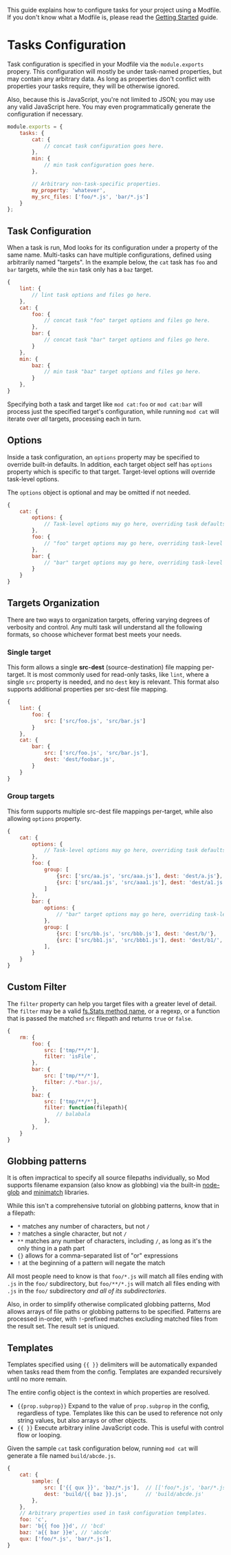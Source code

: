 This guide explains how to configure tasks for your project using a Modfile.  If you don't know what a Modfile is, please read the [Getting Started](https://github.com/modjs/mod/blob/master/doc/tutorial/getting-started.md) guide.

# Tasks Configuration
Task configuration is specified in your Modfile via the `module.exports` propery. This configuration will mostly be under task-named properties, but may contain any arbitrary data. As long as properties don't conflict with properties your tasks require, they will be otherwise ignored.

Also, because this is JavaScript, you're not limited to JSON; you may use any valid JavaScript here. You may even programmatically generate the configuration if necessary.

```js
module.exports = {
    tasks: {
        cat: {
            // concat task configuration goes here.
        },
        min: {
            // min task configuration goes here.
        },

        // Arbitrary non-task-specific properties.
        my_property: 'whatever',
        my_src_files: ['foo/*.js', 'bar/*.js']
    }
};
```

## Task Configuration

When a task is run, Mod looks for its configuration under a property of the same name. Multi-tasks can have multiple configurations, defined using arbitrarily named "targets". In the example below, the `cat` task has `foo` and `bar` targets, while the `min` task only has a `baz` target.

```js
{
    lint: {
        // lint task options and files go here.
    },
    cat: {
        foo: {
            // concat task "foo" target options and files go here.
        },
        bar: {
            // concat task "bar" target options and files go here.
        }
    },
    min: {
        baz: {
            // min task "baz" target options and files go here.
        }
    },
}
```
Specifying both a task and target like `mod cat:foo` or `mod cat:bar` will process just the specified target's configuration, while running `mod cat` will iterate over _all_ targets, processing each in turn.

## Options
Inside a task configuration, an `options` property may be specified to override built-in defaults.  In addition, each target object self has `options` property which is specific to that target.  Target-level options will override task-level options.

The `options` object is optional and may be omitted if not needed.

```js
{
    cat: {
        options: {
            // Task-level options may go here, overriding task defaults.
        },
        foo: {
            // "foo" target options may go here, overriding task-level options.
        },
        bar: {
            // "bar" target options may go here, overriding task-level options.
        }
    }
}
```

## Targets Organization
There are two ways to organization targets, offering varying degrees of verbosity and control. Any multi task will understand all the following formats, so choose whichever format best meets your needs.

### Single target
This form allows a single **src-dest** (source-destination) file mapping per-target. It is most commonly used for read-only tasks, like `lint`, where a single `src` property is needed, and no `dest` key is relevant. This format also supports additional properties per src-dest file mapping.

```js
{
    lint: {
        foo: {
            src: ['src/foo.js', 'src/bar.js']
        }
    },
    cat: {
        bar: {
            src: ['src/foo.js', 'src/bar.js'],
            dest: 'dest/foobar.js',
        }
    }
}
```

### Group targets
This form supports multiple src-dest file mappings per-target, while also allowing `options` property.

```js
{
    cat: {
        options: {
            // Task-level options may go here, overriding task defaults.
        },
        foo: {
            group: [
                {src: ['src/aa.js', 'src/aaa.js'], dest: 'dest/a.js'},
                {src: ['src/aa1.js', 'src/aaa1.js'], dest: 'dest/a1.js'},
            ]
        },
        bar: {
            options: {
                // "bar" target options may go here, overriding task-level options.
            },
            group: [
                {src: ['src/bb.js', 'src/bbb.js'], dest: 'dest/b/'},
                {src: ['src/bb1.js', 'src/bbb1.js'], dest: 'dest/b1/', filter: 'isFile'},
            ],
        }
    }
}
```

## Custom Filter

The `filter` property can help you target files with a greater level of detail. The `filter` may be a valid [fs.Stats method name](http://nodejs.org/docs/latest/api/fs.html#fs_class_fs_stats), or a regexp, or a function that is passed the matched `src` filepath and returns `true` or `false`.

```js
{
    rm: {
        foo: {
            src: ['tmp/**/*'],
            filter: 'isFile',
        },
        bar: {
            src: ['tmp/**/*'],
            filter: /.*bar.js/,
        },
        baz: {
            src: ['tmp/**/*'],
            filter: function(filepath){
                // balabala
            },
        },
    }
}
```

## Globbing patterns

It is often impractical to specify all source filepaths individually, so Mod supports filename expansion (also know as globbing) via the built-in [node-glob][] and [minimatch][] libraries.

[node-glob]: https://github.com/isaacs/node-glob
[minimatch]: https://github.com/isaacs/minimatch

While this isn't a comprehensive tutorial on globbing patterns, know that in a filepath:

* `*` matches any number of characters, but not `/`
* `?` matches a single character, but not `/`
* `**` matches any number of characters, including `/`, as long as it's the only thing in a path part
* `{}` allows for a comma-separated list of "or" expressions
* `!` at the beginning of a pattern will negate the match

All most people need to know is that `foo/*.js` will match all files ending with `.js` in the `foo/` subdirectory, but `foo/**/*.js` will match all files ending with `.js` in the `foo/` subdirectory _and all of its subdirectories_.

Also, in order to simplify otherwise complicated globbing patterns, Mod allows arrays of file paths or globbing patterns to be specified. Patterns are processed in-order, with `!`-prefixed matches excluding matched files from the result set. The result set is uniqued.

## Templates

Templates specified using `{{ }}` delimiters will be automatically expanded when tasks read them from the config. Templates are expanded recursively until no more remain.

The entire config object is the context in which properties are resolved.

* `{{prop.subprop}}` Expand to the value of `prop.subprop` in the config, regardless of type. Templates like this can be used to reference not only string values, but also arrays or other objects.
* `{{ }}` Execute arbitrary inline JavaScript code. This is useful with control flow or looping.

Given the sample `cat` task configuration below, running `mod cat` will generate a file named `build/abcde.js`.

```js
{
    cat: {
        sample: {
            src: ['{{ qux }}', 'baz/*.js'],  // [['foo/*.js', 'bar/*.js'], 'baz/*.js']
            dest: 'build/{{ baz }}.js',      // 'build/abcde.js'
        },
    },
    // Arbitrary properties used in task configuration templates.
    foo: 'c',
    bar: 'b{{ foo }}d', // 'bcd'
    baz: 'a{{ bar }}e', // 'abcde'
    qux: ['foo/*.js', 'bar/*.js'],
}
```
